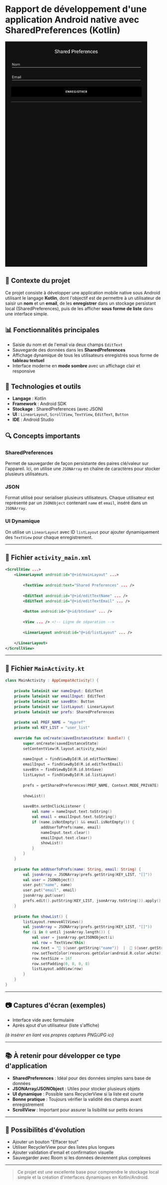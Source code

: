 # Rapport de développement d'une application Android native avec SharedPreferences (Kotlin)


![UI](./images/ui.png)


## 📄 Contexte du projet

Ce projet consiste à développer une application mobile native sous Android utilisant le langage **Kotlin**, dont l'objectif est de permettre à un utilisateur de saisir un **nom** et un **email**, de les **enregistrer** dans un stockage persistant local (SharedPreferences), puis de les afficher **sous forme de liste** dans une interface simple.



## 📊 Fonctionnalités principales

* Saisie du nom et de l'email via deux champs `EditText`
* Sauvegarde des données dans les **SharedPreferences**
* Affichage dynamique de tous les utilisateurs enregistrés sous forme de **tableau textuel**
* Interface moderne en **mode sombre** avec un affichage clair et responsive

## 📖 Technologies et outils

* **Langage** : Kotlin
* **Framework** : Android SDK
* **Stockage** : SharedPreferences (avec JSON)
* **UI** : `LinearLayout`, `ScrollView`, `TextView`, `EditText`, `Button`
* **IDE** : Android Studio

## 🔍 Concepts importants

### SharedPreferences

Permet de sauvegarder de façon persistante des paires clé/valeur sur l'appareil. Ici, on utilise une `JSONArray` en chaîne de caractères pour stocker plusieurs utilisateurs.

### JSON

Format utilisé pour serialiser plusieurs utilisateurs. Chaque utilisateur est représenté par un `JSONObject` contenant `name` et `email`, inséré dans un `JSONArray`.

### UI Dynamique

On utilise un `LinearLayout` avec ID `listLayout` pour ajouter dynamiquement des `TextView` pour chaque enregistrement.

---

## 📄 Fichier `activity_main.xml`

```xml
<ScrollView ...>
    <LinearLayout android:id="@+id/mainLayout" ...>

        <TextView android:text="Shared Preferences" ... />

        <EditText android:id="@+id/editTextName" ... />
        <EditText android:id="@+id/editTextEmail" ... />

        <Button android:id="@+id/btnSave" ... />

        <View ... /> <!-- Ligne de séparation -->

        <LinearLayout android:id="@+id/listLayout" ... />

    </LinearLayout>
</ScrollView>
```

---

## 📄 Fichier `MainActivity.kt`

```kotlin
class MainActivity : AppCompatActivity() {

    private lateinit var nameInput: EditText
    private lateinit var emailInput: EditText
    private lateinit var saveBtn: Button
    private lateinit var listLayout: LinearLayout
    private lateinit var prefs: SharedPreferences

    private val PREF_NAME = "mypref"
    private val KEY_LIST = "user_list"

    override fun onCreate(savedInstanceState: Bundle?) {
        super.onCreate(savedInstanceState)
        setContentView(R.layout.activity_main)

        nameInput = findViewById(R.id.editTextName)
        emailInput = findViewById(R.id.editTextEmail)
        saveBtn = findViewById(R.id.btnSave)
        listLayout = findViewById(R.id.listLayout)

        prefs = getSharedPreferences(PREF_NAME, Context.MODE_PRIVATE)

        showList()

        saveBtn.setOnClickListener {
            val name = nameInput.text.toString()
            val email = emailInput.text.toString()
            if (name.isNotEmpty() && email.isNotEmpty()) {
                addUserToPrefs(name, email)
                nameInput.text.clear()
                emailInput.text.clear()
                showList()
            }
        }
    }

    private fun addUserToPrefs(name: String, email: String) {
        val jsonArray = JSONArray(prefs.getString(KEY_LIST, "[]"))
        val user = JSONObject()
        user.put("name", name)
        user.put("email", email)
        jsonArray.put(user)
        prefs.edit().putString(KEY_LIST, jsonArray.toString()).apply()
    }

    private fun showList() {
        listLayout.removeAllViews()
        val jsonArray = JSONArray(prefs.getString(KEY_LIST, "[]"))
        for (i in 0 until jsonArray.length()) {
            val user = jsonArray.getJSONObject(i)
            val row = TextView(this)
            row.text = "👤 ${user.getString("name")}  |  📧 ${user.getString("email")}"
            row.setTextColor(resources.getColor(android.R.color.white))
            row.textSize = 16f
            row.setPadding(0, 8, 0, 8)
            listLayout.addView(row)
        }
    }
}
```

---

## 📷 Captures d'écran (exemples)

* Interface vide avec formulaire
* Après ajout d'un utilisateur (liste s'affiche)

*(à insérer en liant vos propres captures PNG/JPG ici)*

---

## 📚 À retenir pour développer ce type d'application

* **SharedPreferences** : Idéal pour des données simples sans base de données
* **JSONArray/JSONObject** : Utiles pour stocker plusieurs objets
* **UI dynamique** : Possible sans RecyclerView si la liste est courte
* **Bonne pratique** : Toujours vérifier la validité des champs avant enregistrement
* **ScrollView** : Important pour assurer la lisibilité sur petits écrans

---

## 💪 Possibilités d'évolution

* Ajouter un bouton "Effacer tout"
* Utiliser RecyclerView pour des listes plus longues
* Ajouter validation d'email et confirmation visuelle
* Sauvegarder avec Room si les données deviennent plus complexes

---

> Ce projet est une excellente base pour comprendre le stockage local simple et la création d'interfaces dynamiques en Kotlin/Android.

